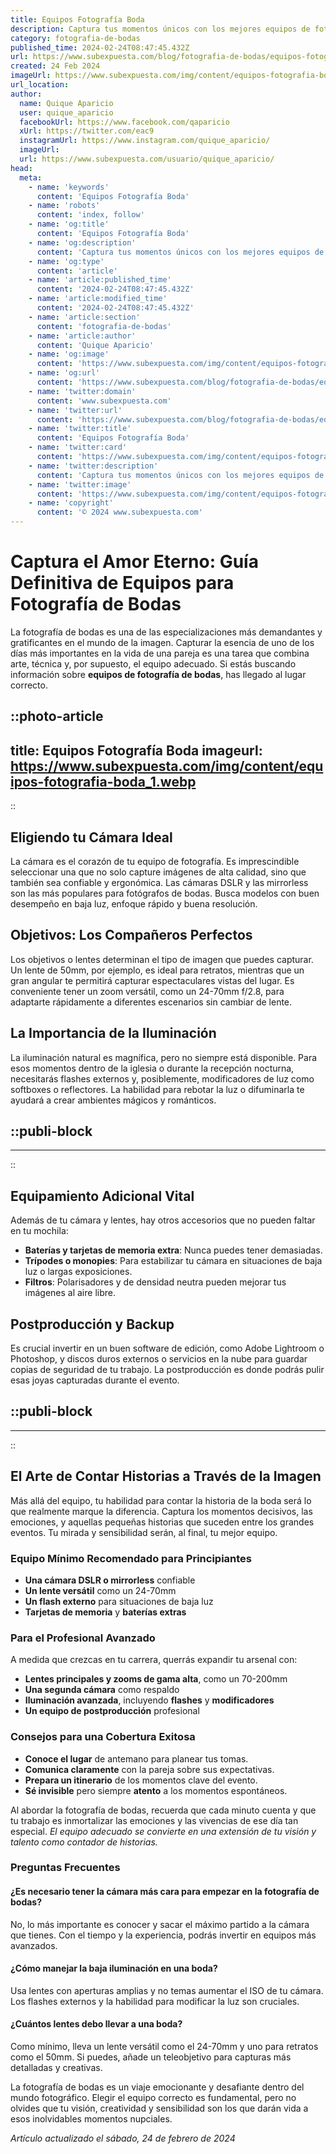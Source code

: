 ```yaml
---
title: Equipos Fotografía Boda
description: Captura tus momentos únicos con los mejores equipos de fotografía para bodas. Calidad y magia en cada disparo. ¡Inmortaliza tu amor! 📸💕
category: fotografia-de-bodas
published_time: 2024-02-24T08:47:45.432Z
url: https://www.subexpuesta.com/blog/fotografia-de-bodas/equipos-fotografia-boda
created: 24 Feb 2024
imageUrl: https://www.subexpuesta.com/img/content/equipos-fotografia-boda_1.webp
url_location:
author:
  name: Quique Aparicio
  user: quique_aparicio
  facebookUrl: https://www.facebook.com/qaparicio
  xUrl: https://twitter.com/eac9
  instagramUrl: https://www.instagram.com/quique_aparicio/
  imageUrl: 
  url: https://www.subexpuesta.com/usuario/quique_aparicio/
head:
  meta:
    - name: 'keywords'
      content: 'Equipos Fotografía Boda'
    - name: 'robots'
      content: 'index, follow'
    - name: 'og:title'
      content: 'Equipos Fotografía Boda'
    - name: 'og:description'
      content: 'Captura tus momentos únicos con los mejores equipos de fotografía para bodas. Calidad y magia en cada disparo. ¡Inmortaliza tu amor! 📸💕'
    - name: 'og:type'
      content: 'article'
    - name: 'article:published_time'
      content: '2024-02-24T08:47:45.432Z'
    - name: 'article:modified_time'
      content: '2024-02-24T08:47:45.432Z'
    - name: 'article:section'
      content: 'fotografia-de-bodas'
    - name: 'article:author'
      content: 'Quique Aparicio'
    - name: 'og:image'
      content: 'https://www.subexpuesta.com/img/content/equipos-fotografia-boda_1.webp'
    - name: 'og:url'
      content: 'https://www.subexpuesta.com/blog/fotografia-de-bodas/equipos-fotografia-boda'
    - name: 'twitter:domain'
      content: 'www.subexpuesta.com'
    - name: 'twitter:url'
      content: 'https://www.subexpuesta.com/blog/fotografia-de-bodas/equipos-fotografia-boda'
    - name: 'twitter:title'
      content: 'Equipos Fotografía Boda'
    - name: 'twitter:card'
      content: 'https://www.subexpuesta.com/img/content/equipos-fotografia-boda_1.webp'
    - name: 'twitter:description'
      content: 'Captura tus momentos únicos con los mejores equipos de fotografía para bodas. Calidad y magia en cada disparo. ¡Inmortaliza tu amor! 📸💕'
    - name: 'twitter:image'
      content: 'https://www.subexpuesta.com/img/content/equipos-fotografia-boda_1.webp'
    - name: 'copyright'
      content: '© 2024 www.subexpuesta.com'
---
```

# Captura el Amor Eterno: Guía Definitiva de Equipos para Fotografía de Bodas

La fotografía de bodas es una de las especializaciones más demandantes y gratificantes en el mundo de la imagen. Capturar la esencia de uno de los días más importantes en la vida de una pareja es una tarea que combina arte, técnica y, por supuesto, el equipo adecuado. Si estás buscando información sobre **equipos de fotografía de bodas**, has llegado al lugar correcto.


::photo-article
---
title: Equipos Fotografía Boda
imageurl: https://www.subexpuesta.com/img/content/equipos-fotografia-boda_1.webp
---
::


## Eligiendo tu Cámara Ideal

La cámara es el corazón de tu equipo de fotografía. Es imprescindible seleccionar una que no solo capture imágenes de alta calidad, sino que también sea confiable y ergonómica. Las cámaras DSLR y las mirrorless son las más populares para fotógrafos de bodas. Busca modelos con buen desempeño en baja luz, enfoque rápido y buena resolución.

## Objetivos: Los Compañeros Perfectos

Los objetivos o lentes determinan el tipo de imagen que puedes capturar. Un lente de 50mm, por ejemplo, es ideal para retratos, mientras que un gran angular te permitirá capturar espectaculares vistas del lugar. Es conveniente tener un zoom versátil, como un 24-70mm f/2.8, para adaptarte rápidamente a diferentes escenarios sin cambiar de lente.

## La Importancia de la Iluminación

La iluminación natural es magnífica, pero no siempre está disponible. Para esos momentos dentro de la iglesia o durante la recepción nocturna, necesitarás flashes externos y, posiblemente, modificadores de luz como softboxes o reflectores. La habilidad para rebotar la luz o difuminarla te ayudará a crear ambientes mágicos y románticos.


  ::publi-block
  ---
  ---
  ::
  
  
## Equipamiento Adicional Vital

Además de tu cámara y lentes, hay otros accesorios que no pueden faltar en tu mochila:

- **Baterías y tarjetas de memoria extra**: Nunca puedes tener demasiadas. 
- **Trípodes o monopies**: Para estabilizar tu cámara en situaciones de baja luz o largas exposiciones.
- **Filtros**: Polarisadores y de densidad neutra pueden mejorar tus imágenes al aire libre.

## Postproducción y Backup

Es crucial invertir en un buen software de edición, como Adobe Lightroom o Photoshop, y discos duros externos o servicios en la nube para guardar copias de seguridad de tu trabajo. La postproducción es donde podrás pulir esas joyas capturadas durante el evento.


  ::publi-block
  ---
  ---
  ::
  
  
## El Arte de Contar Historias a Través de la Imagen

Más allá del equipo, tu habilidad para contar la historia de la boda será lo que realmente marque la diferencia. Captura los momentos decisivos, las emociones, y aquellas pequeñas historias que suceden entre los grandes eventos. Tu mirada y sensibilidad serán, al final, tu mejor equipo.

### Equipo Mínimo Recomendado para Principiantes

- **Una cámara DSLR o mirrorless** confiable
- **Un lente versátil** como un 24-70mm
- **Un flash externo** para situaciones de baja luz
- **Tarjetas de memoria** y **baterías extras**

### Para el Profesional Avanzado

A medida que crezcas en tu carrera, querrás expandir tu arsenal con:

- **Lentes principales y zooms de gama alta**, como un 70-200mm
- **Una segunda cámara** como respaldo
- **Iluminación avanzada**, incluyendo **flashes** y **modificadores**
- **Un equipo de postproducción** profesional

### Consejos para una Cobertura Exitosa

- **Conoce el lugar** de antemano para planear tus tomas.
- **Comunica claramente** con la pareja sobre sus expectativas.
- **Prepara un itinerario** de los momentos clave del evento.
- **Sé invisible** pero siempre **atento** a los momentos espontáneos.

Al abordar la fotografía de bodas, recuerda que cada minuto cuenta y que tu trabajo es inmortalizar las emociones y las vivencias de ese día tan especial. _El equipo adecuado se convierte en una extensión de tu visión y talento como contador de historias._

### Preguntas Frecuentes

#### ¿Es necesario tener la cámara más cara para empezar en la fotografía de bodas?
No, lo más importante es conocer y sacar el máximo partido a la cámara que tienes. Con el tiempo y la experiencia, podrás invertir en equipos más avanzados.

#### ¿Cómo manejar la baja iluminación en una boda?
Usa lentes con aperturas amplias y no temas aumentar el ISO de tu cámara. Los flashes externos y la habilidad para modificar la luz son cruciales.

#### ¿Cuántos lentes debo llevar a una boda?
Como mínimo, lleva un lente versátil como el 24-70mm y uno para retratos como el 50mm. Si puedes, añade un teleobjetivo para capturas más detalladas y creativas.

La fotografía de bodas es un viaje emocionante y desafiante dentro del mundo fotográfico. Elegir el equipo correcto es fundamental, pero no olvides que tu visión, creatividad y sensibilidad son los que darán vida a esos inolvidables momentos nupciales.

_Artículo actualizado el sábado, 24 de febrero de 2024_